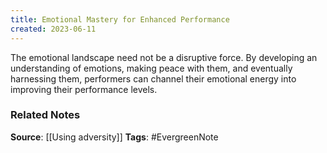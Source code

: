 ```yaml
---
title: Emotional Mastery for Enhanced Performance
created: 2023-06-11
---
```


The emotional landscape need not be a disruptive force. By developing an understanding of emotions, making peace with them, and eventually harnessing them, performers can channel their emotional energy into improving their performance levels.

### Related Notes
**Source**: [[Using adversity]]
**Tags**: #EvergreenNote

